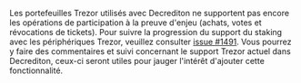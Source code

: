 Les portefeuilles Trezor utilisés avec Decrediton ne supportent pas encore les opérations de participation à la preuve d'enjeu (achats, votes et révocations de tickets). Pour suivre la progression du support du staking avec les périphériques Trezor, veuillez consulter [issue #1491](https://github.com/decred/decrediton/issues/1491). Vous pourrez y faire des commentaires et suivi concernant le support Trezor actuel dans Decrediton, ceux-ci seront utiles pour jauger l'intérêt d'ajouter cette fonctionnalité.
